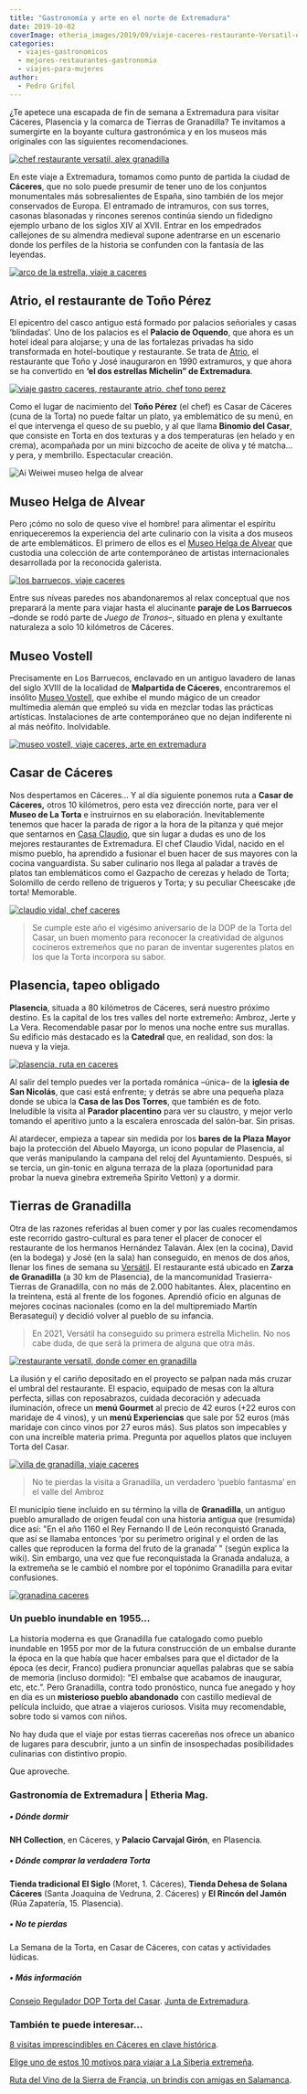 ```yaml
---
title: "Gastronomía y arte en el norte de Extremadura"
date: 2019-10-02
coverImage: etheria_images/2019/09/viaje-caceres-restaurante-Versatil-en-Zarza-de-Granadilla.jpg
categories: 
  - viajes-gastronomicos
  - mejores-restaurantes-gastronomia
  - viajes-para-mujeres
author: 
  - Pedro Grifol
---
```


¿Te apetece una escapada de fin de semana a Extremadura para visitar Cáceres, Plasencia y la comarca de Tierras de Granadilla? Te invitamos a sumergirte en la boyante cultura gastronómica y en los museos más originales con las siguientes recomendaciones.

[![chef restaurante versatil, alex granadilla](etheria_images/2019/09/alex-chef-restaurate-Versatil.jpg "Álex, del restaurante Versátil.")](https://etheriamagazine.com/2019/10/02/donde-comer-que-ver-hacer-viaje-norte-de-extremadura/alex-chef-restaurate-versatil/)

En este viaje a Extremadura, tomamos como punto de partida la ciudad de **Cáceres**, que 
no solo puede presumir de tener uno de los conjuntos monumentales más sobresalientes de 
España, sino también de los mejor conservados de Europa. El entramado de intramuros, con 
sus torres, casonas blasonadas y rincones serenos continúa siendo un fidedigno ejemplo 
urbano de los siglos XIV al XVII. Entrar en los empedrados callejones de su almendra 
medieval supone adentrarse en un escenario donde los perfiles de la historia se 
confunden con la fantasía de las leyendas. 

[![arco de la estrella, viaje a caceres](etheria_images/2019/09/viaje-caceres-arco-estrella-900x580.jpg "Arco de la Estrella, en Cáceres.")](https://etheriamagazine.com/2019/10/02/donde-comer-que-ver-hacer-viaje-norte-de-extremadura/viaje-caceres-arco-estrella/)

## Atrio, el restaurante de Toño Pérez

El epicentro del casco antiguo está formado por palacios señoriales y casas ‘blindadas’. 
Uno de los palacios es el **Palacio de Oquendo**, que ahora es un hotel ideal para 
alojarse; y una de las fortalezas privadas ha sido transformada en hotel-boutique y 
restaurante. Se trata de [Atrio](http://restauranteatrio.com), el restaurante que Toño y 
José inauguraron en 1990 extramuros, y que ahora se ha convertido en **‘el dos estrellas 
Michelin” de Extremadura**. 

[![viaje gastro caceres, restaurante atrio, chef tono perez](etheria_images/2019/09/viaje-caceres-restaurante-atrio-900x563.jpg "Restaurante Atrio y su chef, Toño Pérez, con el plato Binomio del Casar.")](https://etheriamagazine.com/2019/10/02/donde-comer-que-ver-hacer-viaje-norte-de-extremadura/viaje-caceres-restaurante-atrio/)

Como el lugar de nacimiento del **Toño Pérez** (el chef) es Casar de Cáceres (cuna de la 
Torta) no puede faltar un plato, ya emblemático de su menú, en el que intervenga el 
queso de su pueblo, y al que llama **Binomio del Casar**, que consiste en Torta en dos 
texturas y a dos temperaturas (en helado y en crema), acompañada por un mini bizcocho de 
aceite de oliva y té matcha… y pera, y membrillo. Espectacular creación. 

![Ai Weiwei museo helga de alvear](etheria_images/2021/03/ai-wei-wei-museo-arte-helga-del-alvear.jpg "© Descending Light (2007), Ai Weiwei.")

## Museo Helga de Alvear

Pero ¡cómo no solo de queso vive el hombre! para alimentar el espíritu enriqueceremos la 
experiencia del arte culinario con la visita a dos museos de arte emblemáticos. El 
primero de ellos es el [Museo Helga de 
Alvear](https://etheriamagazine.com/2021/03/03/helga-de-alvear-el-arte-es-un-derecho-y-una-necesidad/) 
que custodia una colección de arte contemporáneo de artistas internacionales 
desarrollada por la reconocida galerista. 

[![los barruecos, viaje caceres](etheria_images/2019/09/viaje-caceres-Paisaje-de-los-Barruecos-900x598.jpg "Los Barruecos.")](https://etheriamagazine.com/2019/10/02/donde-comer-que-ver-hacer-viaje-norte-de-extremadura/viaje-caceres-paisaje-de-los-barruecos/)

Entre sus níveas paredes nos abandonaremos al relax conceptual que nos preparará la 
mente para viajar hasta el alucinante **paraje de Los Barruecos** –donde se rodó parte 
de _Juego de Tronos_–, situado en plena y exultante naturaleza a solo 10 kilómetros de 
Cáceres. 

## Museo Vostell

Precisamente en Los Barruecos, enclavado en un antiguo lavadero de lanas del siglo XVIII 
de la localidad de **Malpartida de Cáceres**, encontraremos el insólito [Museo 
Vostell](http://museovostell.com), que exhibe el mundo mágico de un creador multimedia 
alemán que empleó su vida en mezclar todas las prácticas artísticas. Instalaciones de 
arte contemporáneo que no dejan indiferente ni al más neófito. Inolvidable. 

[![museo vostell, viaje caceres, arte en extremadura](etheria_images/2019/09/viaje-caceres-Museo-Vostell-675x1024.jpg "Museo Vostell")](https://etheriamagazine.com/2019/10/02/donde-comer-que-ver-hacer-viaje-norte-de-extremadura/viaje-caceres-museo-vostell/)

## Casar de Cáceres

Nos despertamos en Cáceres… Y al día siguiente ponemos ruta a **Casar de Cáceres,** 
otros 10 kilómetros, pero esta vez dirección norte, para ver el **Museo de La Torta** e 
instruirnos en su elaboración. Inevitablemente tenemos que hacer la parada de rigor a la 
hora de la pitanza y qué mejor que sentarnos en [Casa Claudio](http://casaclaudio.com), 
que sin lugar a dudas es uno de los mejores restaurantes de Extremadura. El chef Claudio 
Vidal, nacido en el mismo pueblo, ha aprendido a fusionar el buen hacer de sus mayores 
con la cocina vanguardista. Su saber culinario nos llega al paladar a través de platos 
tan emblemáticos como el Gazpacho de cerezas y helado de Torta; Solomillo de cerdo 
relleno de trigueros y Torta; y su peculiar Cheescake ¡de torta! Memorable. 

[![claudio vidal, chef caceres](etheria_images/2019/09/viaje-caceres-Claudio-Vidal-chef-de-Casa-Claudio-900x652.jpg "Chef Claudio Vidal, de Casa Vidal.")](https://etheriamagazine.com/2019/10/02/donde-comer-que-ver-hacer-viaje-norte-de-extremadura/viaje-caceres-claudio-vidal-chef-de-casa-claudio/)

> Se cumple este año el vigésimo aniversario de la DOP de la Torta del Casar, un buen 
> momento para reconocer la creatividad de algunos cocineros extremeños que no paran de 
> inventar sugerentes platos en los que la Torta incorpora su sabor. 

## Plasencia, tapeo obligado

**Plasencia**, situada a 80 kilómetros de Cáceres, será nuestro próximo destino. Es la 
capital de los tres valles del norte extremeño: Ambroz, Jerte y La Vera. Recomendable 
pasar por lo menos una noche entre sus murallas. Su edificio más destacado es la 
**Catedral** que, en realidad, son dos: la nueva y la vieja. 

[![plasencia, ruta en caceres](etheria_images/2019/09/viaje-caceres-Plasencia-900x552.jpg "Plasencia")](https://etheriamagazine.com/2019/10/02/donde-comer-que-ver-hacer-viaje-norte-de-extremadura/viaje-caceres-plasencia/)

Al salir del templo puedes ver la portada románica –única– de la **iglesia de San 
Nicolás**, que casi está enfrente; y detrás se abre una pequeña plaza donde se ubica la 
**Casa de las Dos Torres**, que también es de foto. Ineludible la visita al **Parador 
placentino** para ver su claustro, y mejor verlo tomando el aperitivo junto a la 
escalera enroscada del salón-bar. Sin prisas. 

Al atardecer, empieza a tapear sin medida por los **bares de la Plaza Mayor** bajo la 
protección del Abuelo Mayorga, un icono popular de Plasencia, al que verás manipulando 
la campana del reloj del Ayuntamiento. Después, si se tercia, un gin-tonic en alguna 
terraza de la plaza (oportunidad para probar la nueva ginebra extremeña Spirito Vetton) 
y a dormir. 

## Tierras de Granadilla

Otra de las razones referidas al buen comer y por las cuales recomendamos este recorrido 
gastro-cultural es para tener el placer de conocer el restaurante de los hermanos 
Hernández Talaván. Álex (en la cocina), David (en la bodega) y José (en la sala) han 
conseguido, en menos de dos años, llenar los fines de semana su [Versátil](http://versatilrural.com). 
El restaurante está ubicado en **Zarza de Granadilla** (a 30 km de Plasencia), de la 
mancomunidad Trasierra-Tierras de Granadilla, con no más de 2.000 habitantes. Álex, 
placentino en la treintena, está al frente de los fogones. Aprendió oficio en algunas de 
mejores cocinas nacionales (como en la del multipremiado Martín Berasategui) y decidió 
volver al pueblo de su infancia. 

> En 2021, Versátil ha conseguido su primera estrella Michelin. No nos cabe duda, de que 
> será la primera de alguna que otra más. 

[![restaurante versatil, donde comer en granadilla](etheria_images/2019/09/viaje-caceres-restaurante-Versatil-en-Zarza-de-Granadilla-900x594.jpg "Álex (en la cocina), David (en la bodega) y José (en la sala), del restaurante Versátil. © P. Grifol")](https://etheriamagazine.com/2019/10/02/donde-comer-que-ver-hacer-viaje-norte-de-extremadura/viaje-caceres-restaurante-versatil-en-zarza-de-granadilla/)

La ilusión y el cariño depositado en el proyecto se palpan nada más cruzar el umbral del 
restaurante. El espacio, equipado de mesas con la altura perfecta, sillas con 
reposabrazos, cuidada decoración y adecuada iluminación, ofrece un **menú Gourmet** al 
precio de 42 euros (+22 euros con maridaje de 4 vinos), y un **menú Experiencias** que 
sale por 52 euros (más maridaje con cinco vinos por 27 euros más). Sus platos son 
impecables y con una increíble materia prima. Pregunta por aquellos platos que incluyen 
Torta del Casar. 

[![villa de granadilla, viaje caceres](etheria_images/2019/09/viaje-caceres-Villa-de-Granadilla-900x598.jpg "Villa de Granadilla.")](https://etheriamagazine.com/2019/10/02/donde-comer-que-ver-hacer-viaje-norte-de-extremadura/viaje-caceres-villa-de-granadilla/)

> No te pierdas la visita a Granadilla, un verdadero ‘pueblo fantasma’ en el valle del 
> Ambroz 

El municipio tiene incluido en su término la villa de **Granadilla**, un antiguo pueblo 
amurallado de origen feudal con una historia antigua que (resumida) dice así: "En el año 
1160 el Rey Fernando II de León reconquistó Granada, que así se llamaba entonces ‘por su 
perímetro original y el orden de las calles que reproducen la forma del fruto de la 
granada’ " (según explica la wiki). Sin embargo, una vez que fue reconquistada la 
Granada andaluza, a la extremeña se le cambió el nombre por el topónimo Granadilla para 
evitar confusiones. 

[![granadina caceres](etheria_images/2019/09/viaje-pueblo-fantasma-Villa-de-Granadilla-900x658.jpg "Villa de Granadilla")](https://etheriamagazine.com/2019/10/02/donde-comer-que-ver-hacer-viaje-norte-de-extremadura/viaje-pueblo-fantasma-villa-de-granadilla/)

### Un pueblo inundable en 1955...

La historia moderna es que Granadilla fue catalogado como pueblo inundable en 1955 por 
mor de la futura construcción de un embalse durante la época en la que había que hacer 
embalses para que el dictador de la época (es decir, Franco) pudiera pronunciar aquellas 
palabras que se sabía de memoria (incluso dormido): “El embalse que acabamos de 
inaugurar, etc, etc.”. Pero Granadilla, contra todo pronóstico, nunca fue anegado y hoy 
en día es un **misterioso pueblo abandonado** con castillo medieval de película 
incluido, que atrae a viajeros curiosos. Visita muy recomendable, sobre todo si vamos 
con niños. 

No hay duda que el viaje por estas tierras cacereñas nos ofrece un abanico de lugares 
para descubrir, junto a un sinfín de insospechadas posibilidades culinarias con 
distintivo propio. 

Que aproveche. 

### Gastronomía de Extremadura | Etheria Mag.

##### • Dónde dormir

**NH Collection**, en Cáceres, y **Palacio Carvajal Girón**, en Plasencia. 

##### • Dónde comprar la verdadera Torta

**Tienda tradicional El Siglo** (Moret, 1. Cáceres), **Tienda Dehesa de Solana Cáceres** 
(Santa Joaquina de Vedruna, 2. Cáceres) y **El Rincón del Jamón** (Rúa Zapatería, 15. 
Plasencia). 

##### • No te pierdas

La Semana de la Torta, en Casar de Cáceres, con catas y actividades lúdicas. 

##### • Más información

[Consejo Regulador DOP Torta del Casar](http://www.tortadelcasar.eu). [Junta de 
Extremadura](http://www.turismoextremadura.com). 

### También te puede interesar...

[8 visitas imprescindibles en Cáceres en clave 
histórica](https://etheriamagazine.com/2020/05/26/escapadas-espana-8-imprescindibles-en-caceres-en-clave-historica/). 

[Elige uno de estos 10 motivos para viajar a La Siberia 
extremeña](https://etheriamagazine.com/2021/09/26/10-motivos-para-viajar-a-la-siberia-extremena/). 

[Ruta del Vino de la Sierra de Francia, un brindis con amigas en 
Salamanca](https://etheriamagazine.com/2021/08/11/plan-con-amigas-ruta-del-vino-sierra-de-francia/).
